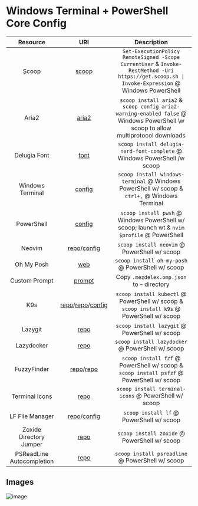 # Windows Terminal + PowerShell Core Config

|         Resource          |                                                                  URI                                                                  |                                                                   Description                                                                   |
| :-----------------------: | :-----------------------------------------------------------------------------------------------------------------------------------: | :---------------------------------------------------------------------------------------------------------------------------------------------: |
|           Scoop           |                                                       [scoop](https://scoop.sh)                                                       | `Set-ExecutionPolicy RemoteSigned -Scope CurrentUser` & `Invoke-RestMethod -Uri https://get.scoop.sh \| Invoke-Expression` @ Windows PowerShell |
|           Aria2           |                                                [aria2](https://github.com/aria2/aria2)                                                |        `scoop install aria2` & `scoop config aria2-warning-enabled false` @ Windows PowerShell \w scoop to allow multiprotocol downloads        |
|       Delugia Font        |                                             [font](https://github.com/adam7/delugia-code)                                             |                                    `scoop install delugia-nerd-font-complete` @ Windows PowerShell /w scoop                                     |
|     Windows Terminal      |                   [config](https://github.com/mezdelex/WindowsTerminalPowershellCoreConfig/blob/main/settings.json)                   |                          `scoop install windows-terminal` @ Windows PowerShell w/ scoop & `ctrl+,` @ Windows Terminal                           |
|        PowerShell         |         [config](https://github.com/mezdelex/WindowsTerminalPowershellCoreConfig/blob/main/Microsoft.PowerShell_profile.ps1)          |                          `scoop install pwsh` @ Windows PowerShell w/ scoop; launch wt & `nvim $profile` @ PowerShell                           |
|          Neovim           |                      [repo](https://github.com/neovim/neovim)/[config](https://github.com/mezdelex/NeovimConfig)                      |                                                  `scoop install neovim` @ PowerShell w/ scoop                                                   |
|        Oh My Posh         |                                         [web](https://ohmyposh.dev/docs/installation/windows)                                         |                                                `scoop install oh-my-posh` @ PowerShell w/ scoop                                                 |
|       Custom Prompt       |                [prompt](https://github.com/mezdelex/WindowsTerminalPowershellCoreConfig/blob/main/.mezdelex.omp.json)                 |                                                   Copy `.mezdelex.omp.json` to `~` directory                                                    |
|            K9s            | [repo](https://github.com/kubernetes/kubectl)/[repo](https://github.com/derailed/k9s)/[config](https://github.com/mezdelex/K9sConfig) |                            `scoop install kubectl` @ PowerShell w/ scoop & `scoop install k9s` @ PowerShell w/ scoop                            |
|          Lazygit          |                                           [repo](https://github.com/jesseduffield/lazygit)                                            |                                                  `scoop install lazygit` @ PowerShell w/ scoop                                                  |
|        Lazydocker         |                                          [repo](https://github.com/jesseduffield/lazydocker)                                          |                                                `scoop install lazydocker` @ PowerShell w/ scoop                                                 |
|        FuzzyFinder        |                          [repo](https://github.com/junegunn/fzf)/[repo](https://github.com/kelleyma49/PSFzf)                          |                             `scoop install fzf` @ PowerShell w/ scoop & `scoop install psfzf` @ PowerShell w/ scoop                             |
|      Terminal Icons       |                                         [repo](https://github.com/devblackops/Terminal-Icons)                                         |                                              `scoop install terminal-icons` @ PowerShell w/ scoop                                               |
|      LF File Manager      |                         [repo](https://github.com/gokcehan/lf)/[config](https://github.com/mezdelex/LFConfig)                         |                                                    `scoop install lf` @ PowerShell w/ scoop                                                     |
|  Zoxide Directory Jumper  |                                             [repo](https://github.com/ajeetdsouza/zoxide)                                             |                                                  `scoop install zoxide` @ PowerShell w/ scoop                                                   |
| PSReadLine Autocompletion |                                           [repo](https://github.com/PowerShell/PSReadLine)                                            |                                                `scoop install psreadline` @ PowerShell w/ scoop                                                 |

## Images

![image](https://github.com/mezdelex/WindowsTerminalPowerShellCoreConfig/assets/59997405/cd981b7c-c0ea-42ff-9506-23c0646d8f7a)
